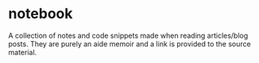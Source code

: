 # notebook
A collection of notes and code snippets made when reading articles/blog posts.
They are purely an aide memoir and a link is provided to the source material.
